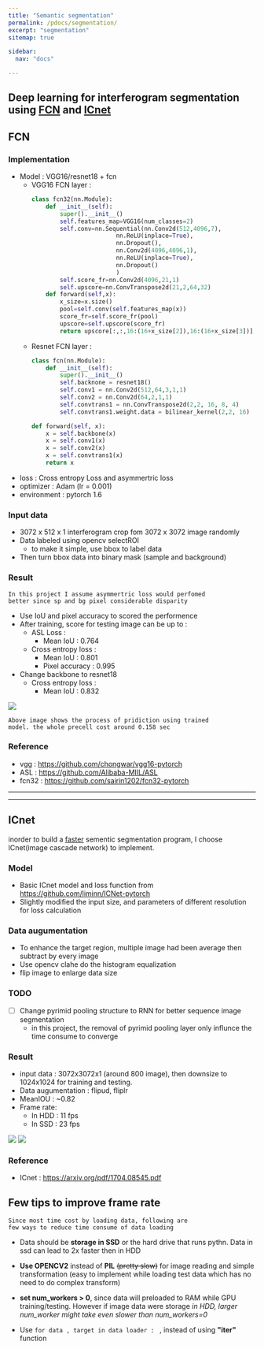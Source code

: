 ```yaml
---
title: "Semantic segmentation"
permalink: /pdocs/segmentation/
excerpt: "segmentation"
sitemap: true

sidebar:
  nav: "docs"

---
```

##  Deep learning for interferogram segmentation using [FCN](#fcn) and [ICnet](#icnet)
## FCN
### Implementation   
- Model : VGG16/resnet18 + fcn
    - VGG16 FCN layer : 
        ```python  
        class fcn32(nn.Module):
            def __init__(self):
                super().__init__()
                self.features_map=VGG16(num_classes=2)
                self.conv=nn.Sequential(nn.Conv2d(512,4096,7),
                                nn.ReLU(inplace=True),
                                nn.Dropout(),
                                nn.Conv2d(4096,4096,1),
                                nn.ReLU(inplace=True),
                                nn.Dropout()
                                )
                self.score_fr=nn.Conv2d(4096,21,1) 
                self.upscore=nn.ConvTranspose2d(21,2,64,32)
            def forward(self,x):
                x_size=x.size()
                pool=self.conv(self.features_map(x))
                score_fr=self.score_fr(pool)
                upscore=self.upscore(score_fr)
                return upscore[:,:,16:(16+x_size[2]),16:(16+x_size[3])]
        ```
    - Resnet FCN layer : 
        ```python  
        class fcn(nn.Module):
            def __init__(self):
                super().__init__()
                self.backnone = resnet18()
                self.conv1 = nn.Conv2d(512,64,3,1,1)
                self.conv2 = nn.Conv2d(64,2,1,1)
                self.convtrans1 = nn.ConvTranspose2d(2,2, 16, 8, 4)
                self.convtrans1.weight.data = bilinear_kernel(2,2, 16)
    
        def forward(self, x):
            x = self.backbone(x)
            x = self.conv1(x)
            x = self.conv2(x)
            x = self.convtrans1(x)
            return x
        ```
- loss :  Cross entropy Loss and asymmertric  loss
- optimizer : Adam (lr = 0.001)
- environment : pytorch 1.6

### Input data
- 3072 x 512 x 1 interferogram crop fom 3072 x 3072 image randomly
- Data labeled using opencv selectROI 
  - to make it simple, use bbox to label data
- Then turn bbox data into binary mask (sample and background)

### Result
```
In this project I assume asymmertric loss would perfomed 
better since sp and bg pixel considerable disparity 
```

- Use IoU and pixel accuracy to scored the performence  
- After training, score for testing image can be up to : 
  -  ASL Loss : 
     - Mean IoU : 0.764
  - Cross entropy loss :
     - Mean IoU : 0.801
     - Pixel accuracy : 0.995
- Change backbone to resnet18
  - Cross entropy loss :
     - Mean IoU : 0.832

![](https://i.imgur.com/qvivuOH.png)
```
Above image shows the process of pridiction using trained 
model. the whole precell cost around 0.158 sec
```


### Reference
- vgg : https://github.com/chongwar/vgg16-pytorch
- ASL : https://github.com/Alibaba-MIIL/ASL
- fcn32 : https://github.com/sairin1202/fcn32-pytorch

___
---

## ICnet

inorder to build a [faster](#few-tips-to-improve-frame-rate) sementic segmentation program, I choose ICnet(image cascade network) to implement.

### Model
- Basic ICnet model and loss function from  https://github.com/liminn/ICNet-pytorch
- Slightly modified the input size, and parameters of different resolution for loss calculation 

### Data augumentation 
- To enhance the target region, multiple image had been average then subtract by every image 
- Use opencv clahe do the histogram equalization 
- flip image to enlarge data size

### TODO
- [ ] Change pyrimid pooling structure to RNN for better sequence image segmentation 
    - in this project, the removal of pyrimid pooling layer only influnce the time consume to converge

### Result
- input data : 3072x3072x1 (around 800 image), then downsize to 1024x1024 for training and testing.
- Data augumentation : flipud, fliplr
- MeanIOU : ~0.82
- Frame rate:
    - In HDD : 11 fps
    - In SSD : 23 fps 

![](https://github.com/yohschang/minimal-mistakes/blob/master/image/cell.gif)
![](https://i.imgur.com/orjWSl0.gif=600x600)


### Reference
- ICnet : https://arxiv.org/pdf/1704.08545.pdf

## Few tips to improve frame rate
```
Since most time cost by loading data, following are 
few ways to reduce time consume of data loading
```
- Data should be **storage in SSD** or the hard drive that runs pythn. Data in ssd can lead to 2x faster then in HDD

- **Use OPENCV2** instead of **PIL** ~~(pretty slow)~~  for image reading and simple transformation (easy to implement while loading test data which has no need to do complex transform)

- **set num_workers > 0**, since data will preloaded to RAM while GPU training/testing. However if image data were storage *in HDD, larger num_worker might take even slower than num_workers=0*

- Use ```for data , target in data loader : ``` , instead of using **"iter"** function
